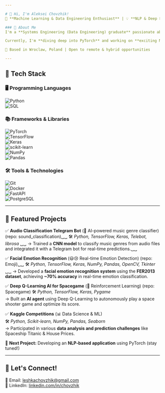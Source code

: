 ```yaml
---

# 👋 Hi, I'm Aleksei Chovzhik!  
🚀 **Machine Learning & Data Engineering Enthusiast** | 💡 **NLP & Deep Learning Fan** | 🎯 **Aspiring ML Engineer**  

### 🔹 About Me  
I'm a **Systems Engineering (Data Engineering) graduate** passionate about **machine learning, NLP, and deep learning**. I enjoy building AI-driven applications, analyzing data, and solving complex problems.  

Currently, I'm **diving deep into PyTorch** and working on **exciting NLP projects** to strengthen my expertise in AI.  

📍 Based in Wroclaw, Poland | Open to remote & hybrid opportunities  

---
```


## 🔹 Tech Stack  

### 🖥️ Programming Languages  
![Python](https://img.shields.io/badge/Python-3776AB?style=for-the-badge&logo=python&logoColor=white)  
![SQL](https://img.shields.io/badge/SQL-4479A1?style=for-the-badge&logo=postgresql&logoColor=white)  

### 📚 Frameworks & Libraries  
![PyTorch](https://img.shields.io/badge/PyTorch-EE4C2C?style=for-the-badge&logo=pytorch&logoColor=white)  
![TensorFlow](https://img.shields.io/badge/TensorFlow-FF6F00?style=for-the-badge&logo=tensorflow&logoColor=white)  
![Keras](https://img.shields.io/badge/Keras-D00000?style=for-the-badge&logo=keras&logoColor=white)  
![scikit-learn](https://img.shields.io/badge/scikit--learn-F7931E?style=for-the-badge&logo=scikit-learn&logoColor=white)  
![NumPy](https://img.shields.io/badge/NumPy-013243?style=for-the-badge&logo=numpy&logoColor=white)  
![Pandas](https://img.shields.io/badge/Pandas-150458?style=for-the-badge&logo=pandas&logoColor=white)  

### 🛠 Tools & Technologies  
![Git](https://img.shields.io/badge/Git-F05032?style=for-the-badge&logo=git&logoColor=white)  
![Docker](https://img.shields.io/badge/Docker-2496ED?style=for-the-badge&logo=docker&logoColor=white)  
![FastAPI](https://img.shields.io/badge/FastAPI-009688?style=for-the-badge&logo=fastapi&logoColor=white)  
![PostgreSQL](https://img.shields.io/badge/PostgreSQL-4169E1?style=for-the-badge&logo=postgresql&logoColor=white)  

---

## 🔹 Featured Projects  

✅ **Audio Classification Telegram Bot** (🎵 AI-powered music genre classifier) (repo: sound_classification)␣␣
🛠 *Python, TensorFlow, Keras, Telebot, librosa* ␣␣
→ Trained a **CNN model** to classify music genres from audio files and integrated it with a Telegram bot for real-time predictions.␣␣ 

✅ **Facial Emotion Recognition** (😃😢 Real-time Emotion Detection) (repo: Emoji)␣␣
🛠 *Python, TensorFlow, Keras, NumPy, Pandas, OpenCV, Tkinter* ␣␣
→ Developed a **facial emotion recognition system** using the **FER2013 dataset**, achieving **~70% accuracy** in real-time emotion classification.  

✅ **Deep Q-Learning AI for Spacegame** (👾 Reinforcement Learning) (repo: Spacegame)
🛠 *Python, TensorFlow, Keras, Pygame*  
→ Built an **AI agent** using Deep Q-Learning to autonomously play a space shooter game and optimize its score.  

✅ **Kaggle Competitions** (📊 Data Science & ML)  
🛠 *Python, Scikit-learn, NumPy, Pandas, Seaborn*  
→ Participated in various **data analysis and prediction challenges** like Spaceship Titanic & House Prices.  

🎯 **Next Project:** Developing an **NLP-based application** using PyTorch (stay tuned!)  


---

## 🔹 Let's Connect!  
📩 Email: [leshkachovzhik@gmail.com](mailto:leshkachovzhik@gmail.com)  
💼 LinkedIn: [linkedin.com/in/chovzhik](https://www.linkedin.com/in/chovzhik/)  
